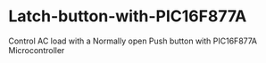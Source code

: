 # Latch-button-with-PIC16F877A
Control AC load with a Normally open Push button with PIC16F877A Microcontroller 
